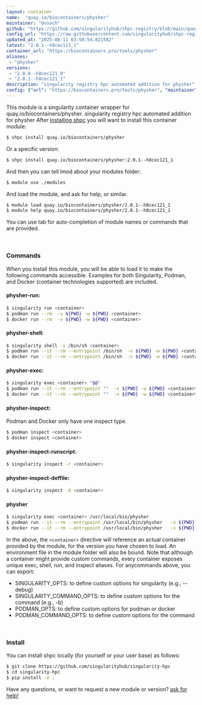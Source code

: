 ```yaml
---
layout: container
name:  "quay.io/biocontainers/physher"
maintainer: "@vsoch"
github: "https://github.com/singularityhub/shpc-registry/blob/main/quay.io/biocontainers/physher/container.yaml"
config_url: "https://raw.githubusercontent.com/singularityhub/shpc-registry/main/quay.io/biocontainers/physher/container.yaml"
updated_at: "2025-08-11 03:50:54.821582"
latest: "2.0.1--h8cec121_1"
container_url: "https://biocontainers.pro/tools/physher"
aliases:
 - "physher"
versions:
 - "2.0.0--h8cec121_0"
 - "2.0.1--h8cec121_1"
description: "singularity registry hpc automated addition for physher"
config: {"url": "https://biocontainers.pro/tools/physher", "maintainer": "@vsoch", "description": "singularity registry hpc automated addition for physher", "latest": {"2.0.1--h8cec121_1": "sha256:afae2d66cf4b0e3ec47a1859896176b6216bc5bddffed1902f1d2f45166b1013"}, "tags": {"2.0.0--h8cec121_0": "sha256:10bcf7640dfed877c2172e0c2657e52bc3b4291243555b58afc1de7fa6311c26", "2.0.1--h8cec121_1": "sha256:afae2d66cf4b0e3ec47a1859896176b6216bc5bddffed1902f1d2f45166b1013"}, "docker": "quay.io/biocontainers/physher", "aliases": {"physher": "/usr/local/bin/physher"}}
---
```


This module is a singularity container wrapper for quay.io/biocontainers/physher.
singularity registry hpc automated addition for physher
After [installing shpc](#install) you will want to install this container module:


```bash
$ shpc install quay.io/biocontainers/physher
```

Or a specific version:

```bash
$ shpc install quay.io/biocontainers/physher:2.0.1--h8cec121_1
```

And then you can tell lmod about your modules folder:

```bash
$ module use ./modules
```

And load the module, and ask for help, or similar.

```bash
$ module load quay.io/biocontainers/physher/2.0.1--h8cec121_1
$ module help quay.io/biocontainers/physher/2.0.1--h8cec121_1
```

You can use tab for auto-completion of module names or commands that are provided.

<br>

### Commands

When you install this module, you will be able to load it to make the following commands accessible.
Examples for both Singularity, Podman, and Docker (container technologies supported) are included.

#### physher-run:

```bash
$ singularity run <container>
$ podman run --rm  -v ${PWD} -w ${PWD} <container>
$ docker run --rm  -v ${PWD} -w ${PWD} <container>
```

#### physher-shell:

```bash
$ singularity shell -s /bin/sh <container>
$ podman run --it --rm --entrypoint /bin/sh  -v ${PWD} -w ${PWD} <container>
$ docker run --it --rm --entrypoint /bin/sh  -v ${PWD} -w ${PWD} <container>
```

#### physher-exec:

```bash
$ singularity exec <container> "$@"
$ podman run --it --rm --entrypoint ""  -v ${PWD} -w ${PWD} <container> "$@"
$ docker run --it --rm --entrypoint ""  -v ${PWD} -w ${PWD} <container> "$@"
```

#### physher-inspect:

Podman and Docker only have one inspect type.

```bash
$ podman inspect <container>
$ docker inspect <container>
```

#### physher-inspect-runscript:

```bash
$ singularity inspect -r <container>
```

#### physher-inspect-deffile:

```bash
$ singularity inspect -d <container>
```


#### physher

```bash
$ singularity exec <container> /usr/local/bin/physher
$ podman run --it --rm --entrypoint /usr/local/bin/physher   -v ${PWD} -w ${PWD} <container> -c " $@"
$ docker run --it --rm --entrypoint /usr/local/bin/physher   -v ${PWD} -w ${PWD} <container> -c " $@"
```



In the above, the `<container>` directive will reference an actual container provided
by the module, for the version you have chosen to load. An environment file in the
module folder will also be bound. Note that although a container
might provide custom commands, every container exposes unique exec, shell, run, and
inspect aliases. For anycommands above, you can export:

 - SINGULARITY_OPTS: to define custom options for singularity (e.g., --debug)
 - SINGULARITY_COMMAND_OPTS: to define custom options for the command (e.g., -b)
 - PODMAN_OPTS: to define custom options for podman or docker
 - PODMAN_COMMAND_OPTS: to define custom options for the command

<br>

### Install

You can install shpc locally (for yourself or your user base) as follows:

```bash
$ git clone https://github.com/singularityhub/singularity-hpc
$ cd singularity-hpc
$ pip install -e .
```

Have any questions, or want to request a new module or version? [ask for help!](https://github.com/singularityhub/singularity-hpc/issues)